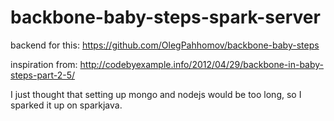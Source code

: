 # backbone-baby-steps-spark-server

backend for this:
https://github.com/OlegPahhomov/backbone-baby-steps

inspiration from:
http://codebyexample.info/2012/04/29/backbone-in-baby-steps-part-2-5/

I just thought that setting up mongo and nodejs would be too long, so I sparked it up on sparkjava.